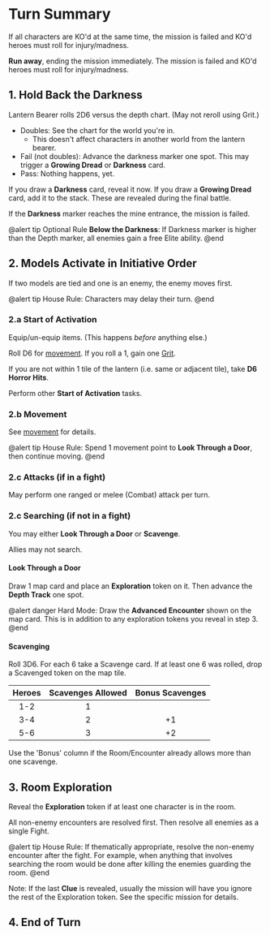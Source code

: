 ﻿# Turn Summary

If all characters are KO'd at the same time, the mission is failed and KO'd heroes must roll for injury/madness.

**Run away**, ending the mission immediately. The mission is failed and KO'd heroes must roll for injury/madness.


## 1. Hold Back the Darkness

Lantern Bearer rolls 2D6 versus the depth chart. (May not reroll using Grit.)

* Doubles: See the chart for the world you're in. 
  * This doesn't affect characters in another world from the lantern bearer.
* Fail (not doubles): Advance the darkness marker one spot. This may trigger a **Growing Dread** or **Darkness** card.
* Pass: Nothing happens, yet.

If you draw a **Darkness** card, reveal it now. 
If you draw a **Growing Dread** card, add it to the stack. These are revealed during the final battle. 

If the **Darkness** marker reaches the mine entrance, the mission is failed.

@alert tip
Optional Rule **Below the Darkness**: If Darkness marker is higher than the Depth marker, all enemies gain a free Elite ability.
@end

## 2. Models Activate in Initiative Order

If two models are tied and one is an enemy, the enemy moves first.

@alert tip
House Rule: Characters may delay their turn.
@end

### 2.a Start of Activation

Equip/un-equip items. (This happens *before* anything else.)

Roll D6 for [movement](Maps.htm). If you roll a 1, gain one [Grit](Grit.htm).

If you are not within 1 tile of the lantern (i.e. same or adjacent tile), take **D6 Horror Hits**.

Perform other **Start of Activation** tasks.

### 2.b Movement

See [movement](Maps.htm) for details.

@alert tip
House Rule: Spend 1 movement point to **Look Through a Door**, then continue moving.
@end

### 2.c Attacks (if in a fight)

May perform one ranged or melee (Combat) attack per turn.

### 2.c Searching (if not in a fight)

You may either **Look Through a Door** or **Scavenge**.

Allies may not search.

#### Look Through a Door

Draw 1 map card and place an **Exploration** token on it. Then advance the **Depth Track** one spot.

@alert danger
Hard Mode: Draw the **Advanced Encounter** shown on the map card. This is in addition to any exploration tokens you reveal in step 3. 
@end

#### Scavenging

Roll 3D6. For each 6 take a Scavenge card. If at least one 6 was rolled, drop a Scavenged token on the map tile.


| Heroes | Scavenges Allowed | Bonus Scavenges |
| :----: |:-----------------:|:---------------:|
| 1-2    | 1                 |                 |
| 3-4    | 2                 |+1               |
| 5-6    | 3                 |+2               |

Use the 'Bonus' column if the Room/Encounter already allows more than one scavenge.


## 3. Room Exploration

Reveal the **Exploration** token if at least one character is in the room.

All non-enemy encounters are resolved first. Then resolve all enemies as a single Fight.

@alert tip
House Rule: If thematically appropriate, resolve the non-enemy encounter after the fight. For example, when anything that involves searching the room would be done after killing the enemies guarding the room.
@end

Note: If the last **Clue** is revealed, usually the mission will have you ignore the rest of the Exploration token. See the specific mission for details.

## 4. End of Turn




